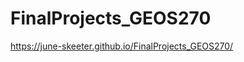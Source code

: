 # FinalProjects_GEOS270

https://june-skeeter.github.io/FinalProjects_GEOS270/

<!-- 

- As listed here, the analysis steps will not yield your desired results

- Consider how the resolution of the available data may impact your results

- Consider changing the scale of your project

- Consider incorporating Vancouver park layer to map green space

- Simply Analytics does not have properties data (try city of Vancouver database)

- Consider incorporating more population factors eg. demographics, income, expenditure on housing (to gauge property value) etc.

- Failed to signup for group - Groups are used to auto assign grades.  All members **must** sign up for a group to receive their grade.

- Landslides tend to happen in the wet season (Fall/Winter/Spring)

- This is a bit too simple for a final project.
	- You could make it more robust by comparing multiple demographic groups and comparing different cities


 -->